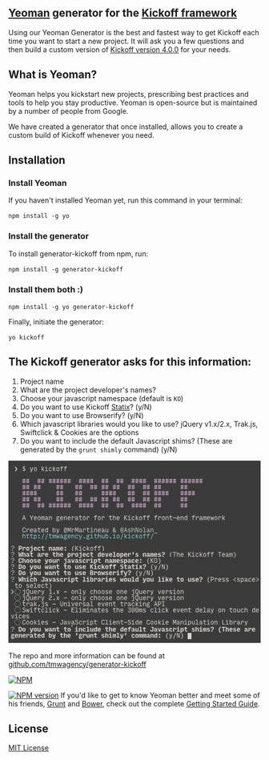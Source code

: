 ## [Yeoman](http://yeoman.io) generator for the [Kickoff framework](https://github.com/tmwagency/kickoff/)
Using our Yeoman Generator is the best and fastest way to get Kickoff each time you want to start a new project. It will ask you a few questions and then build a custom version of [Kickoff version 4.0.0](https://github.com/tmwagency/kickoff/releases/tag/4.0.0) for your needs.

## What is Yeoman?
Yeoman helps you kickstart new projects, prescribing best practices and tools to help you stay productive. Yeoman is open-source but is maintained by a number of people from Google.

We have created a generator that once installed, allows you to create a custom build of Kickoff whenever you need.

## Installation

### Install Yeoman
If you haven't installed Yeoman yet, run this command in your terminal:

```shell
npm install -g yo
```

### Install the generator
To install generator-kickoff from npm, run:

```shell
npm install -g generator-kickoff
```

### Install them both :)
```shell
npm install -g yo generator-kickoff
```

Finally, initiate the generator:

```shell
yo kickoff
```

## The Kickoff generator asks for this information:
1. Project name
1. What are the project developer's names?
1. Choose your javascript namespace (default is `KO`)
1. Do you want to use Kickoff [Statix](/kickoff/statix/)? (y/N)
1. Do you want to use Browserify? (y/N)
1. Which javascript libraries would you like to use? jQuery v1.x/2.x, Trak.js, Swiftclick & Cookies are the options
1. Do you want to include the default Javascript shims? (These are generated by the `grunt shimly` command) (y/N)

![Kickoff Yeoman generator screenshot](screenshot.png)

The repo and more information can be found at [github.com/tmwagency/generator-kickoff](https://github.com/tmwagency/generator-kickoff)

[![NPM](https://nodei.co/npm/generator-kickoff.png?downloads=true&stars=true)](https://nodei.co/npm/generator-kickoff/)

[![NPM version](https://badge.fury.io/js/generator-kickoff.png)](http://badge.fury.io/js/generator-kickoff)
If you'd like to get to know Yeoman better and meet some of his friends, [Grunt](http://gruntjs.com) and [Bower](http://bower.io), check out the complete [Getting Started Guide](https://github.com/yeoman/yeoman/wiki/Getting-Started).


## License

[MIT License](http://en.wikipedia.org/wiki/MIT_License)





